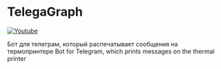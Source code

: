 # TelegaGraph

[![Youtube](https://img.youtube.com/vi/bRStFu05Uio/0.jpg)](https://www.youtube.com/watch?v=bRStFu05Uio)

Бот для телеграм, который распечатывает сообщения на термопринтере
Bot for Telegram, which prints messages on the thermal printer
